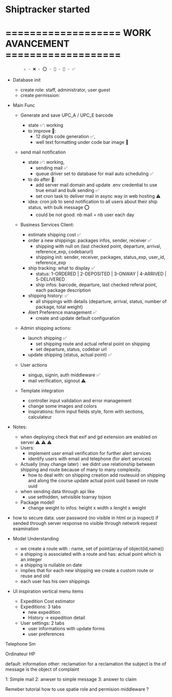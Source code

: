 # Shiptracker started

#  =================== WORK AVANCEMENT ===================
            ⚠️ - ❌ - ⭕️ - 💯 - 🔘 - ✅

- Database init
    - create role: staff, administrator, user guest
    - create permission: 

- Main Func
    + Generate and save UPC_A / UPC_E barcode
        * state ✅: working 
        * to improve 🔘: 
            * 12 digits code generation ✅, 
            * well text formatting under code bar image 🔘

    + send mail notification
        * state ✅: working,
            * sending mail ✅
            * queue driver set to database for mail auto scheduling ✅
        * to do after 🔘: 
            * add server mail domain and update .env credential to use true email and bulk sending ✅
            * set cron task to deliver mail in async way in web hosting ⚠️
        * idea: cron job to send notification to all users about their ship status, with bulk message ⭕️
            * could be not good: nb mail = nb user each day

    + Business Services Client: 
        * estimate shipping cost ✅
        * order a new shippings: packages infos, sender, receiver ✅
            * shipping with null on (last checked point, departure, arrival, reference_exp, codebarurl)
            * shipping init: sender, receiver, packages, status_exp, user_id, reference_exp
        * ship tracking: what to display ✅
            * status: 1-ORDERED | 2-DEPOSITED | 3-ONWAY | 4-ARRIVED | 5-DELIVERED
            * ship infos: barcode, departure, last checked referal point, each package description
        * shipping history: ✅
            * all shippings with details (departure, arrival, status, number of package, total weight)
        * Alert Preference management ✅
            * create and update default configuration

    + Admin shipping actions:
        * launch shipping ✅
            * set shipping route and actual referal point on shipping
            * set departure, status, codebar url
        * update shipping (status, actual point) ✅

    + User actions 
        * singup, signin, auth middleware ✅
        * mail verification, signout ⚠️

    + Template integration
        * controller input validation and error management
        * change some images and colors
        * inspirations: form input fields style, form with sections, calculateur


- Notes:
    * when deploying check that exif and gd extension are enabled on server ⚠️ ⚠️ ⚠️
    * Users:
        * implement user email verification for further alert services
        * identify users with email and telephone (for alert services)
    * Actually (may change later) : we didnt use relationship between shipping and route because of many to many complexity.
        * how to deal with: on shipping creation add routeuuid on shipping and along the course update actual point uuid based on route uuid
    * when sending data through api like 
        * use sethidden, setvisible toarray tojson
    * Package model!
        * change weight to infos: height x width x lenght x weight

- how to secure data: user password (no visible in html or js inspect) if sended through server response no visible through network request examination

    
- Model Understanding 
    <!-- Route, Point, Shipping: something simple -->
    * we create a route with : name, set of point(array of object(id,name))
    * a shipping is associated with a route and has: actual point which is an integer
    * a shipping is nullable on date 
    * implies that for each new shipping we create a custom route or reuse and old 
    * each user has his own shippings 

- UI inspiration vertical menu items
    * Expedition Cost estimator
    * Expeditions: 3 tabs
        * new expedition
        * History -> expedition detail
    * User settings: 2 tabs
        * user informations with update forms
        * user preferences
    

<!-- Old key = base64:gizjjLr8xL5nNvw5j4EBW0aRgp84dzlQu9W/S3wsa2g= -->

Telephone Sm

Ordinateur HP

<!-- mOVE AUTH METHOD FROM USER CONTROLLER TO A AUTH CONTROLL SINCE ???? -->

<!-- message table -->
default: information
other: reclamation
for a reclamation the subject is the of message is the object of complaint

<!-- Html Mail view id -->
1: Simple mail
2: anwser to simple message
3: answer to claim

Remeber tutorial how to use spatie role and permision middleware ?

<!-- usable code for later -->
<!-- route file -->
<!-- Route::group(['middleware' => ['role:super-admin|admin']], function() {
    Route::resource('permissions', App\Http\Controllers\PermissionController::class);
    Route::get('permissions/{permissionId}/delete', [App\Http\Controllers\PermissionController::class, 'destroy']);
    Route::resource('roles', App\Http\Controllers\RoleController::class);
    Route::get('roles/{roleId}/delete', [App\Http\Controllers\RoleController::class, 'destroy']);
    Route::get('roles/{roleId}/give-permissions', [App\Http\Controllers\RoleController::class, 'addPermissionToRole']);
    Route::put('roles/{roleId}/give-permissions', [App\Http\Controllers\RoleController::class, 'givePermissionToRole']);
    Route::resource('users', App\Http\Controllers\UserController::class);
    Route::get('users/{userId}/delete', [App\Http\Controllers\UserController::class, 'destroy']);
}); -->
<!-- controler constructor -->
<!-- public function __construct()
    {
        $this->middleware('permission:view role', ['only' => ['index']]);
        $this->middleware('permission:create role', ['only' => ['create','store','addPermissionToRole','givePermissionToRole']]);
        $this->middleware('permission:update role', ['only' => ['update','edit']]);
        $this->middleware('permission:delete role', ['only' => ['destroy']]);
    } -->
